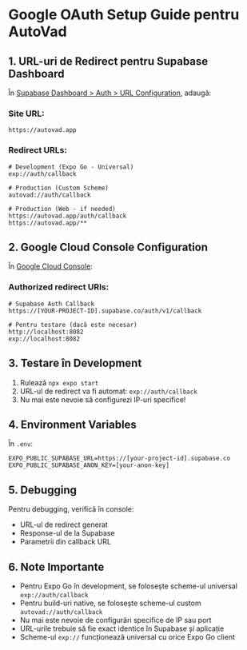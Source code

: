 # Google OAuth Setup Guide pentru AutoVad

## 1. URL-uri de Redirect pentru Supabase Dashboard

În [Supabase Dashboard > Auth > URL Configuration](https://supabase.com/dashboard/project/_/auth/url-configuration), adaugă:

### Site URL:
```
https://autovad.app
```

### Redirect URLs:
```
# Development (Expo Go - Universal)
exp://auth/callback

# Production (Custom Scheme)
autovad://auth/callback

# Production (Web - if needed)
https://autovad.app/auth/callback
https://autovad.app/**
```

## 2. Google Cloud Console Configuration

În [Google Cloud Console](https://console.cloud.google.com/apis/credentials):

### Authorized redirect URIs:
```
# Supabase Auth Callback
https://[YOUR-PROJECT-ID].supabase.co/auth/v1/callback

# Pentru testare (dacă este necesar)
http://localhost:8082
exp://localhost:8082
```

## 3. Testare în Development

1. Rulează `npx expo start`
2. URL-ul de redirect va fi automat: `exp://auth/callback`
3. Nu mai este nevoie să configurezi IP-uri specifice!

## 4. Environment Variables

În `.env`:
```
EXPO_PUBLIC_SUPABASE_URL=https://[your-project-id].supabase.co
EXPO_PUBLIC_SUPABASE_ANON_KEY=[your-anon-key]
```

## 5. Debugging

Pentru debugging, verifică în console:
- URL-ul de redirect generat
- Response-ul de la Supabase
- Parametrii din callback URL

## 6. Note Importante

- Pentru Expo Go în development, se folosește scheme-ul universal `exp://auth/callback`
- Pentru build-uri native, se folosește scheme-ul custom `autovad://auth/callback`
- Nu mai este nevoie de configurări specifice de IP sau port
- URL-urile trebuie să fie exact identice în Supabase și aplicație
- Scheme-ul `exp://` funcționează universal cu orice Expo Go client 